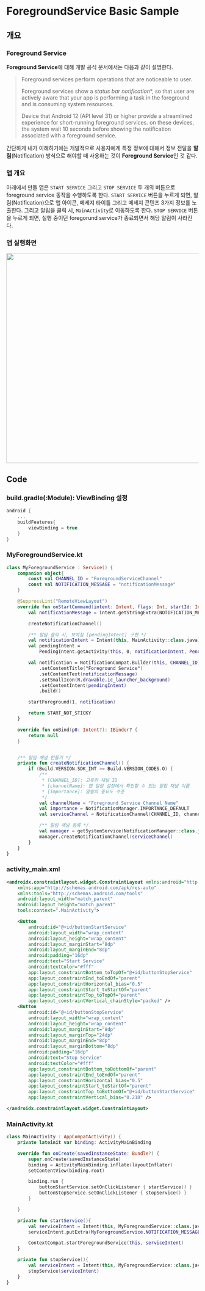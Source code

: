 # ForegroundService Basic Sample

## 개요
### Foreground Service
**Foreground Service**에 대해 개발 공식 문서에서는 다음과 같이 설명한다.

> Foreground services perform operations that are noticeable to user.
>
> Foreground services show a *status bar notification**, so that user are actively aware that your app is performing a task in the foreground and is consuming system resources.
> 
> Device that Android 12 (API level 31) or higher provide a streamlined experience for short-running foreground services. on these devices, the system wait 10 seconds before showing the notification associated with a foreground service.

간단하게 내가 이해하기에는 개발적으로 사용자에게 특정 정보에 대해서 정보 전달을 **알림**(Notification) 방식으로 해야할 때 사용하는 것이 **Foreground Service**인 것 같다.

### 앱 개요
아래에서 만들 앱은 `START SERVICE` 그리고 `STOP SERVICE` 두 개의 버튼으로 foreground service 동작을 수행하도록 한다.
`START SERVICE` 버튼을 누르게 되면, 알림(Notification)으로 앱 아이콘, 메세지 타이틀 그리고 메세지 콘텐츠 3가지 정보를 노출한다. 그리고 알림을 클릭 시, `MainActivity`로 이동하도록 한다.
`STOP SERVICE` 버튼을 누르게 되면, 실행 중이던 foregorund service가 종료되면서 해당 알림이 사라진다.

### 앱 실행화면
<img src="" height=550/>

## Code 
### build.gradle(:Module): ViewBinding 설정
``` kotlin 
android {
    ...
    buildFeatures{
        viewBinding = true
    }
}
```

### MyForegroundService.kt
``` kotlin
class MyForegroundService : Service() {
    companion object{
        const val CHANNEL_ID = "ForegroundServiceChannel"
        const val NOTIFICATION_MESSAGE = "notificationMessage"
    }

    @SuppressLint("RemoteViewLayout")
    override fun onStartCommand(intent: Intent, flags: Int, startId: Int): Int {
        val notificationMessage = intent.getStringExtra(NOTIFICATION_MESSAGE)

        createNotificationChannel()

        /** 알림 클릭 시, 보여질 [pendingIntent] 구현 */
        val notificationIntent = Intent(this, MainActivity::class.java)
        val pendingIntent =
            PendingIntent.getActivity(this, 0, notificationIntent, PendingIntent.FLAG_IMMUTABLE)

        val notification = NotificationCompat.Builder(this, CHANNEL_ID)
            .setContentTitle("Foreground Service")
            .setContentText(notificationMessage)
            .setSmallIcon(R.drawable.ic_launcher_background)
            .setContentIntent(pendingIntent)
            .build()

        startForeground(1, notification)

        return START_NOT_STICKY
    }

    override fun onBind(p0: Intent?): IBinder? {
        return null
    }


    /** 알림 채널 만들기 */
    private fun createNotificationChannel() {
        if (Build.VERSION.SDK_INT >= Build.VERSION_CODES.O) {
            /**
             * [CHANNEL_ID]: 고유한 채널 ID
             * [channelName]: 앱 알림 설정에서 확인할 수 있는 알림 채널 이름
             * [importance]: 알림의 중요도 수준
             */
            val channelName = "Foreground Service Channel Name"
            val importance = NotificationManager.IMPORTANCE_DEFAULT
            val serviceChannel = NotificationChannel(CHANNEL_ID, channelName, importance)

            /** 알림 채널 등록 */
            val manager = getSystemService(NotificationManager::class.java)
            manager.createNotificationChannel(serviceChannel)
        }
    }
}
```

### activity_main.xml
``` xml
<androidx.constraintlayout.widget.ConstraintLayout xmlns:android="http://schemas.android.com/apk/res/android"
    xmlns:app="http://schemas.android.com/apk/res-auto"
    xmlns:tools="http://schemas.android.com/tools"
    android:layout_width="match_parent"
    android:layout_height="match_parent"
    tools:context=".MainActivity">

    <Button
        android:id="@+id/buttonStartService"
        android:layout_width="wrap_content"
        android:layout_height="wrap_content"
        android:layout_marginStart="8dp"
        android:layout_marginEnd="8dp"
        android:padding="16dp"
        android:text="Start Service"
        android:textColor="#fff"
        app:layout_constraintBottom_toTopOf="@+id/buttonStopService"
        app:layout_constraintEnd_toEndOf="parent"
        app:layout_constraintHorizontal_bias="0.5"
        app:layout_constraintStart_toStartOf="parent"
        app:layout_constraintTop_toTopOf="parent"
        app:layout_constraintVertical_chainStyle="packed" />
    <Button
        android:id="@+id/buttonStopService"
        android:layout_width="wrap_content"
        android:layout_height="wrap_content"
        android:layout_marginStart="8dp"
        android:layout_marginTop="24dp"
        android:layout_marginEnd="8dp"
        android:layout_marginBottom="8dp"
        android:padding="16dp"
        android:text="Stop Service"
        android:textColor="#fff"
        app:layout_constraintBottom_toBottomOf="parent"
        app:layout_constraintEnd_toEndOf="parent"
        app:layout_constraintHorizontal_bias="0.5"
        app:layout_constraintStart_toStartOf="parent"
        app:layout_constraintTop_toBottomOf="@+id/buttonStartService"
        app:layout_constraintVertical_bias="0.218" />

</androidx.constraintlayout.widget.ConstraintLayout>
```

### MainActivity.kt
``` kotlin
class MainActivity : AppCompatActivity() {
    private lateinit var binding: ActivityMainBinding

    override fun onCreate(savedInstanceState: Bundle?) {
        super.onCreate(savedInstanceState)
        binding = ActivityMainBinding.inflate(layoutInflater)
        setContentView(binding.root)

        binding.run {
            buttonStartService.setOnClickListener { startService() }
            buttonStopService.setOnClickListener { stopService() }
        }

    }

    private fun startService(){
        val serviceIntent = Intent(this, MyForegroundService::class.java)
        serviceIntent.putExtra(MyForegroundService.NOTIFICATION_MESSAGE, "Foreground Service Example in Android")

        ContextCompat.startForegroundService(this, serviceIntent)
    }

    private fun stopService(){
        val serviceIntent = Intent(this, MyForegroundService::class.java)
        stopService(serviceIntent)
    }
}
```
